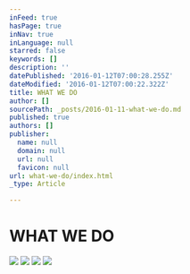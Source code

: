 ```yaml
---
inFeed: true
hasPage: true
inNav: true
inLanguage: null
starred: false
keywords: []
description: ''
datePublished: '2016-01-12T07:00:28.255Z'
dateModified: '2016-01-12T07:00:22.322Z'
title: WHAT WE DO
author: []
sourcePath: _posts/2016-01-11-what-we-do.md
published: true
authors: []
publisher:
  name: null
  domain: null
  url: null
  favicon: null
url: what-we-do/index.html
_type: Article

---
```

# WHAT WE DO
![](https://the-grid-user-content.s3-us-west-2.amazonaws.com/1242401f-f7b4-41ef-9ada-918c2bdc9b42.jpg)
![](https://the-grid-user-content.s3-us-west-2.amazonaws.com/6696ac7c-69f6-4762-b28a-ca696fbe8a7c.jpg)
![](https://the-grid-user-content.s3-us-west-2.amazonaws.com/ae1666c2-3482-47ed-bf37-9b553b3b3c95.jpg)
![](https://the-grid-user-content.s3-us-west-2.amazonaws.com/2e8cf186-fd2c-4798-9e70-4ad6af997911.jpg)